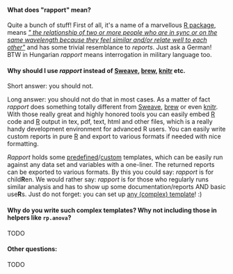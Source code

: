 #### What does "rapport" mean?

Quite a bunch of stuff! First of all, it's a name of a marvellous [R package](#infinite-loop), means *[" the relationship of two or more people who are in sync or on the same wavelength because they feel similar and/or relate well to each other"](http://en.wikipedia.org/wiki/Rapport)* and has some trivial resemblance to *reports*. Just ask a German! BTW in Hungarian *rapport* means interrogation in military language too.

#### Why should I use *rapport* instead of [Sweave](http://www.stat.uni-muenchen.de/~leisch/Sweave/), [brew](http://cran.r-project.org/web/packages/brew/index.html), [knitr](https://github.com/yihui/knitr) etc.

Short answer: you should not.

Long answer:  you should not do that in most cases. As a matter of fact *rapport* does something totally different from [Sweave](http://www.stat.uni-muenchen.de/~leisch/Sweave/), [brew](http://cran.r-project.org/web/packages/brew/index.html) or even [knitr](https://github.com/yihui/knitr). With those really great and highly honored tools you can easily embed [R](http://www.r-project.org/) code and [R](http://www.r-project.org/) output  in tex, pdf, text, html and other files, which is a really handy development environment for advanced R users. You can easily write custom reports in pure [R](http://www.r-project.org/) and export to various formats if needed with nice formatting.

*Rapport* holds some [predefined](#templates)/[custom](#custom) templates, which can be easily run against any data set and variables with a one-liner. The returned reports can be exported to various formats. By this you could say: *rapport* is for child**R**en. We would rather say: *rapport* is for those who regularly runs similar analysis and has to show up some documentation/reports AND basic use**R**s. Just do not forget: you can set up [any (complex) template](#custom)! :) 

#### Why do you write such complex templates? Why not including those in helpers like `rp.anova`?

TODO

#### Other questions:

TODO